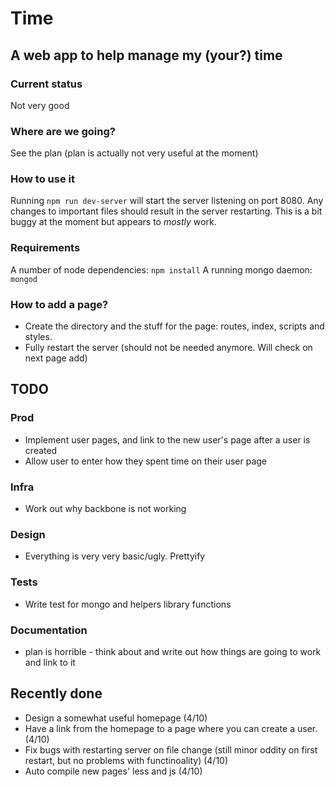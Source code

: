 # Time

## A web app to help manage my (your?) time

### Current status

Not very good

### Where are we going?

See the plan (plan is actually not very useful at the moment)

### How to use it

Running `npm run dev-server` will start the server listening on port 8080.
Any changes to important files should result in the server restarting. This is a bit buggy at the moment but appears to *mostly* work.

### Requirements

A number of node dependencies: `npm install`
A running mongo daemon: `mongod`

### How to add a page?

* Create the directory and the stuff for the page: routes, index, scripts and styles.
* Fully restart the server (should not be needed anymore. Will check on next page add)

## TODO
### Prod
* Implement user pages, and link to the new user's page after a user is created
* Allow user to enter how they spent time on their user page

### Infra
* Work out why backbone is not working

### Design
* Everything is very very basic/ugly. Prettyify

### Tests
* Write test for mongo and helpers library functions

### Documentation
* plan is horrible - think about and write out how things are going to work and link to it

## Recently done
* Design a somewhat useful homepage (4/10)
* Have a link from the homepage to a page where you can create a user. (4/10)
* Fix bugs with restarting server on file change (still minor oddity on first restart, but no problems with functinoality) (4/10)
* Auto compile new pages' less and js (4/10)
